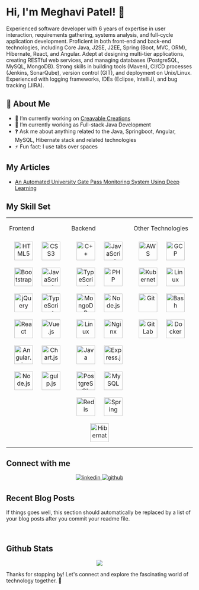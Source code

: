 # Hi, I'm Meghavi Patel! 👋

Experienced software developer with 6 years of expertise in user interaction, requirements gathering, systems analysis, and full-cycle application development. Proficient in both front-end and back-end technologies, including Core Java, J2SE, J2EE, Spring (Boot, MVC, ORM), Hibernate, React, and Angular. Adept at designing multi-tier applications, creating RESTful web services, and managing databases (PostgreSQL, MySQL, MongoDB). Strong skills in building tools (Maven), CI/CD processes (Jenkins, SonarQube), version control (GIT), and deployment on Unix/Linux. Experienced with logging frameworks, IDEs (Eclipse, IntelliJ), and bug tracking (JIRA).

## 🚀 About Me

- 🔭 I’m currently working on [Creavable Creations](https://github.com/Meghavi-Patel/CraveableCreationsApp)
- 🌱 I’m currently working as Full-stack Java Development
- ❓ Ask me about anything related to the Java, Springboot, Angular, MySQL, Hibernate stack and related technologies
- ⚡ Fun fact: I use tabs over spaces

## My Articles

- [An Automated University Gate Pass Monitoring System Using Deep Learning](https://ieeexplore.ieee.org/document/9485025)

## My Skill Set

<table><tr><td valign="top" width="33%">

Frontend

<div align="center">
    <a href="https://en.wikipedia.org/wiki/HTML5" target="_blank"><img style="margin: 10px" src="https://meghavi-patel.github.io/assets/skills-assets/html5-original-wordmark.svg" alt="HTML5" height="50" /></a>
    <a href="https://www.w3schools.com/css/" target="_blank"><img style="margin: 10px" src="https://meghavi-patel.github.io/assets/skills-assets/css3-original-wordmark.svg" alt="CSS3" height="50" /></a>
    <a href="https://getbootstrap.com/docs/3.4/javascript/" target="_blank"><img style="margin: 10px" src="https://meghavi-patel.github.io/assets/skills-assets/bootstrap-plain.svg" alt="Bootstrap" height="50" /></a>
    <a href="https://www.javascript.com/" target="_blank"><img style="margin: 10px" src="https://meghavi-patel.github.io/assets/skills-assets/javascript-original.svg" alt="JavaScript" height="50" /></a>
    <a href="https://jquery.com/" target="_blank"><img style="margin: 10px" src="https://meghavi-patel.github.io/assets/skills-assets/jquery.svg" alt="jQuery" height="50" /></a>
    <a href="https://www.typescriptlang.org/" target="_blank"><img style="margin: 10px" src="https://meghavi-patel.github.io/assets/skills-assets/typescript-original.svg" alt="TypeScript" height="50" /></a>
    <a href="https://reactjs.org/" target="_blank"><img style="margin: 10px" src="https://meghavi-patel.github.io/assets/skills-assets/react-original-wordmark.svg" alt="React" height="50" /></a>
    <a href="https://vuejs.org/" target="_blank"><img style="margin: 10px" src="https://meghavi-patel.github.io/assets/skills-assets/vuejs-original-wordmark.svg" alt="Vue.js" height="50" /></a>
    <a href="https://angular.dev/" target="_blank"><img style="margin: 10px" src="https://meghavi-patel.github.io/assets/skills-assets/angularjs-original.svg" alt="Angular.js" height="50" /></a>
    <a href="https://www.chartjs.org/" target="_blank"><img style="margin: 10px" src="https://meghavi-patel.github.io/assets/skills-assets/logo-title.svg" alt="Chart.js" height="50" /></a>
    <a href="https://nodejs.org/" target="_blank"><img style="margin: 10px" src="https://meghavi-patel.github.io/assets/skills-assets/nodejs-original-wordmark.svg" alt="Node.js" height="50" /></a>
    <a href="https://gulpjs.com/" target="_blank"><img style="margin: 10px" src="https://meghavi-patel.github.io/assets/skills-assets/gulp-plain.svg" alt="gulp.js" height="50" /></a>
</div></td>

<td align="top" width="33%">

Backend

<div align="center">  
    <a href="https://www.cplusplus.com/" target="_blank"><img style="margin: 10px" src="https://meghavi-patel.github.io/assets/skills-assets/cplusplus-original.svg" alt="C++" height="50" /></a>  
    <a href="https://www.javascript.com/" target="_blank"><img style="margin: 10px" src="https://meghavi-patel.github.io/assets/skills-assets/javascript-original.svg" alt="JavaScript" height="50" /></a>  
    <a href="https://www.typescriptlang.org/" target="_blank"><img style="margin: 10px" src="https://meghavi-patel.github.io/assets/skills-assets/typescript-original.svg" alt="TypeScript" height="50" /></a>  
    <a href="https://www.php.net/" target="_blank"><img style="margin: 10px" src="https://meghavi-patel.github.io/assets/skills-assets/php-original.svg" alt="PHP" height="50" /></a>  
    <a href="https://www.mongodb.com/" target="_blank"><img style="margin: 10px" src="https://meghavi-patel.github.io/assets/skills-assets/mongodb-original-wordmark.svg" alt="MongoDB" height="50" /></a>  
    <a href="https://nodejs.org/" target="_blank"><img style="margin: 10px" src="https://meghavi-patel.github.io/assets/skills-assets/nodejs-original-wordmark.svg" alt="Node.js" height="50" /></a>  
    <a href="https://www.linux.org/" target="_blank"><img style="margin: 10px" src="https://meghavi-patel.github.io/assets/skills-assets/linux-original.svg" alt="Linux" height="50" /></a>  
    <a href="https://www.nginx.com/" target="_blank"><img style="margin: 10px" src="https://meghavi-patel.github.io/assets/skills-assets/nginx-original.svg" alt="Nginx" height="50" /></a>  
    <a href="https://www.java.com/en/" target="_blank"><img style="margin: 10px" src="https://www.svgrepo.com/show/452234/java.svg" alt="Java" height="50" /></a>  
    <a href="https://expressjs.com/" target="_blank"><img style="margin: 10px" src="https://meghavi-patel.github.io/assets/skills-assets/express-original-wordmark.svg" alt="Express.js" height="50" /></a>    
    <a href="https://www.postgresql.org/" target="_blank"><img style="margin: 10px" src="https://meghavi-patel.github.io/assets/skills-assets/postgresql-original-wordmark.svg" alt="PostgreSQL" height="50" /></a>  
    <a href="https://www.mysql.com/" target="_blank"><img style="margin: 10px" src="https://meghavi-patel.github.io/assets/skills-assets/mysql-original-wordmark.svg" alt="MySQL" height="50" /></a>  
    <a href="https://redis.io/" target="_blank"><img style="margin: 10px" src="https://meghavi-patel.github.io/assets/skills-assets/redis-original-wordmark.svg" alt="Redis" height="50" /></a>
    <a href="https://spring.io/projects/spring-boot" target="_blank"><img style="margin: 10px" src="https://meghavi-patel.github.io/assets/skills-assets/springio-icon.svg" alt="Spring" height="50" /></a> 
    <a href="https://hibernate.org/" target="_blank"><img style="margin: 10px" src="https://meghavi-patel.github.io/assets/skills-assets/hibernate.svg" alt="Hibernate" height="50" /></a> 
</div></td>

<td valign="top" width="33%">

Other Technologies

<div align="center">  
    <a href="https://aws.amazon.com/" target="_blank"><img style="margin: 10px" src="https://meghavi-patel.github.io/assets/skills-assets/amazonwebservices-original-wordmark.svg" alt="AWS" height="50" /></a>  
    <a href="https://cloud.google.com/" target="_blank"><img style="margin: 10px" src="https://meghavi-patel.github.io/assets/skills-assets/google_cloud-icon.svg" alt="GCP" height="50" /></a>  
    <a href="https://kubernetes.io/" target="_blank"><img style="margin: 10px" src="https://meghavi-patel.github.io/assets/skills-assets/kubernetes-icon.svg" alt="Kubernetes" height="50" /></a>  
    <a href="https://www.linux.org/" target="_blank"><img style="margin: 10px" src="https://meghavi-patel.github.io/assets/skills-assets/linux-original.svg" alt="Linux" height="50" /></a>  
    <a href="https://git-scm.com/" target="_blank"><img style="margin: 10px" src="https://meghavi-patel.github.io/assets/skills-assets/git-scm-icon.svg" alt="Git" height="50" /></a>  
    <a href="https://www.gnu.org/software/bash/" target="_blank"><img style="margin: 10px" src="https://meghavi-patel.github.io/assets/skills-assets/gnu_bash-icon.svg" alt="Bash" height="50" /></a>  
    <a href="https://about.gitlab.com/" target="_blank"><img style="margin: 10px" src="https://meghavi-patel.github.io/assets/skills-assets/gitlab.svg" alt="GitLab" height="50" /></a>
    <a href="https://www.docker.com/" target="_blank"><img style="margin: 10px" src="https://meghavi-patel.github.io/assets/skills-assets/docker-original-wordmark.svg" alt="Docker" height="50" /></a>  
</div>

</td></tr></table>

## Connect with me

<div align="center">
    <a href="https://www.linkedin.com/in/meghavi-patel-mp/" target="_blank">
        <img src="https://img.shields.io/badge/linkedin-%231E77B5.svg?&style=for-the-badge&logo=linkedin&logoColor=white" alt=linkedin style="margin-bottom: 5px;" />
    </a>
    <a href="https://github.com/Meghavi-Patel" target="_blank">
        <img src="https://img.shields.io/badge/github-%2324292e.svg?&style=for-the-badge&logo=github&logoColor=white" alt=github style="margin-bottom: 5px;" />
    </a>  
</div>

## Recent Blog Posts

<!-- BLOG-POST-LIST:START -->

If things goes well, this section should automatically be replaced by a list of your blog posts after you commit your readme file.

<!-- BLOG-POST-LIST:END -->

<br/>

## Github Stats

<div align="center">
    <div align="center"><img src="https://github-readme-stats.vercel.app/api?username=Meghavi-Patel&show_icons=true&count_private=true&hide_border=true" align="center" /></div>
</div>

<p>Thanks for stopping by! Let's connect and explore the fascinating world of technology together. 🚀</p>
